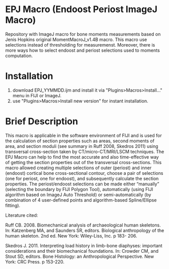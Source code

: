 # EPJ Macro (Endoost Periost ImageJ Macro)
Repository with ImageJ macro for bone moments measurements based on Jenis Hopkins original MomentMacroJ_v1.4B macro. This macro use selections instead of thresholding for measuremenst. Moreover, there is more ways how to select endoost and periost selections used to moments computation.

# Installation
1) download EPJ_YYMMDD.ijm and install it via "Plugins>Macros>Install..." menu in FIJI or ImageJ.
2) use "Plugins>Macros>Install new version" for instant installation.

# Brief Description
This macro is applicable in the software environment of FIJI and is used for the
calculation of section properties such as areas, second moments of area, and section moduli
(see summary in Ruff 2008, Skedros 2011) using transversal cross-section taken by
CT/micro-CT/MRI/LSCM techniques. The EPJ Macro can help to find the most accurate and
also time-effective way of getting the section properties out of the transversal cross-sections.
This macro allowed creating multiple selections of outer (periost) and inner (endoost)
cortical bone cross-sectional contour, choose a pair of selections (one for periost, one for
endoost), and subsequently calculate the section properties. The periost/endoost selections can
be made either “manually” (selecting the boundary by FIJI Polygon Tool), automatically
(using FIJI algorithm based on ImageJ Auto Threshold) or semi-automatically (by
combination of 4 user-defined points and algorithm-based Spline/Ellipse fitting).

Literature cited:

Ruff CB. 2008. Biomechanical analysis of archaeological human skeletons. In: Katzenberg MA, and Saunders
SR, editors. Biological anthropology of the human skeleton. 2nd ed. New York: Wiley-Liss, Inc. p 183-
206.

Skedros J. 2011. Interpreting load history in limb-bone diaphyses: important considerations and their
biomechanical foundations. In: Crowder CM, and Stout SD, editors. Bone Histology: an Anthropological
Perspective. New York: CRC Press. p 153-220.
